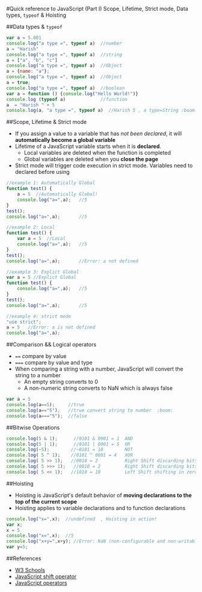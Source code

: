 #Quick reference to JavaScript (Part I)
Scope, Lifetime, Strict mode, Data types, ````typeof```` & Hoisting

##Data types  &amp; `typeof`
````javascript
var a = 5.001
console.log("a type =", typeof a)  //number
a = "Harish"
console.log("a type =", typeof a)  //string
a = ["a", "b", "c"]
console.log("a type =", typeof a)  //Object
a = {name: "a"};
console.log("a type =", typeof a)  //Object
a = true;
console.log("a type =", typeof a)  //boolean
var a = function () {console.log("Hello World!")}
console.log (typeof a)             //function
a  = "Harish " + 5
console.log(a, "a type =", typeof a)  //Harish 5 , a type=String :boom:
````

##Scope, Lifetime &amp; Strict mode
* If you assign a value to a variable that has *not been declared*, it will **automatically become a global variable**
* Lifetime of a JavaScript variable starts when it is **declared**.
  * Local variables are deleted when the function is completed
  * Global variables are deleted when you **close the page**
* Strict mode will trigger code execution in strict mode. Variables need to declared before using
````javascript
//example 1: Automatically Global
function test() {
	a = 5  //Automatically Global!
	console.log("a=",a);   //5
}
test();
console.log("a=",a);       //5

//example 2: Local
function test() {
	var a = 5  //Local
	console.log("a=",a);   //5
}
test();
console.log("a=",a);       //Error: a not defined

//example 3: Explict Global
var a = 5 //Explict Global
function test() {
	console.log("a=",a);   //5
}
test();
console.log("a=",a);       //5

//example 4: strict mode
"use strict";
a = 5   //Error: a is not defined
console.log("a=",a);
````

##Comparison && Logical operators
* ````==```` compare by value
* ```===``` compare by value and type
* When comparing a string with a number, JavaScript will convert the string to a number
  * An empty string converts to 0
  * A non-numeric string converts to NaN which is always false
````javascript
var a = 5   
console.log(a==5);     //true
console.log(a=="5");   //true convert string to number  :boom:
console.log(a==="5");  //false
````

##Bitwise Operations
````javascript
console.log(5 & 1);      //0101 & 0001 = 1  AND
console.log(5 | 1);      //0101 | 0001 = 5  OR
console.log(~5);        //~0101 = 10        NOT
console.log( 5 ^ 1);    //0101 ^ 0001 = 4   XOR
console.log( 5 >> 1);   //0010 = 2          Right Shift discarding bits shifted off.
console.log( 5 >>> 1);   //0010 = 2         Right Shift discarding bits shifted off and shifting in zeros from the left
console.log( 5 << 1);   //1010 = 10         Left Shift shifting in zeros from the right 
````

##Hoisting
* Hoisting is JavaScript's default behavior of **moving declarations to the top of the current scope**  
* Hoisting applies to variable declarations and to function declarations
````javascript
console.log("x=",x);  //undefined  , Hoisting in action!
var x;
x = 5
console.log("x=",x);  //5
console.log("x+y=",x+y); //Error: NaN (non-configurable and non-writable property)
var y=5;
````

##References
* [W3 Schools](http://www.w3schools.com/js/)
* [JavaScript shift operator](http://stackoverflow.com/questions/1822350/what-is-the-javascript-operator-and-how-do-you-use-it)
* [JavaScript operators](http://web.eecs.umich.edu/~bartlett/jsops.html)
